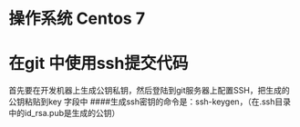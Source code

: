 # 操作系统 Centos 7
# 在git 中使用ssh提交代码
首先要在开发机器上生成公钥私钥，然后登陆到git服务器上配置SSH，把生成的公钥粘贴到key 字段中
####生成ssh密钥的命令是：ssh-keygen，（在.ssh目录中的id_rsa.pub是生成的公钥）



